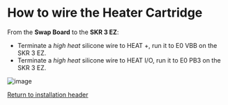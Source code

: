 # How to wire the Heater Cartridge

From the **Swap Board** to the **SKR 3 EZ**:

- Terminate a _high heat_ silicone wire to HEAT +, run it to E0 VBB on the SKR 3 EZ.
- Terminate a _high heat_ silicone wire to HEAT I/O, run it to E0 PB3 on the SKR 3 EZ.

![image](https://github.com/smartwareio/SWIO-Kobra-Max-Adapter-Kit/assets/139072083/fc30ee03-7845-48af-b323-9fdca7d46786)

[Return to installation header](https://github.com/smartwareio/SWIO-Kobra-Max-Adapter-Kit)
